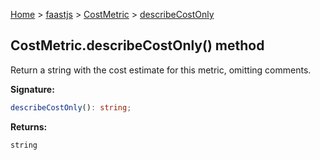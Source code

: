 [Home](./index) &gt; [faastjs](./faastjs.md) &gt; [CostMetric](./faastjs.costmetric.md) &gt; [describeCostOnly](./faastjs.costmetric.describecostonly.md)

## CostMetric.describeCostOnly() method

Return a string with the cost estimate for this metric, omitting comments.

<b>Signature:</b>

```typescript
describeCostOnly(): string;
```
<b>Returns:</b>

`string`

